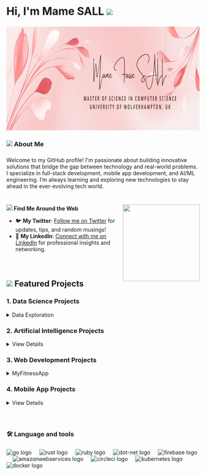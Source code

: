 <h1>Hi, I'm Mame SALL  <img height="30" src="https://www.pngkey.com/png/full/134-1349748_waving-hand-sign-m-f-waving-hand-emoji.png"  /> </h1>

###


<div align="center">
  <img height="270" width="1000" src="https://github.com/mfs135/mfs135/blob/main/image.png"  />
</div>


###

<h3 align="left"> <img height="20" src="https://imgproxy.attic.sh/EcoFoqzxHOE1n9tkhV1X3rao_etM2ggIIga83A1oVzk/rs:fit:768:768:1:1/t:1:FF00FF:false:false/pngo:false:true:256/aHR0cHM6Ly9hdHRp/Yy5zaC9ydW5wb2Qv/MmQyMDY4ZGQtMDYx/Yi00MWFlLThhYjYt/NGUzYjkxY2YxOTVm/LnBuZw.png" />  About Me</h3> 

###

<p align="left">Welcome to my GitHub profile! I'm passionate about building innovative solutions that bridge the gap between technology and real-world problems. I specialize in full-stack development, mobile app development, and AI/ML engineering. I’m always learning and exploring new technologies to stay ahead in the ever-evolving tech world.

#


 <img align="right" height="200" width="200" src="https://media1.giphy.com/media/NgurY1o4z080Jfoyzw/giphy.gif?cid=6c09b9528x3e8phsv5q4n5mcftewgi0xh99zfdqcqppub0xk&ep=v1_stickers_search&rid=giphy.gif&ct=s" />

 **<img height="20" src="https://imgproxy.attic.sh/VhCc98ou-LeKAHxLeTuJIS3s2FpR3NCxmmX_Q2DFGq8/rs:fit:768:768:1:1/t:1:FF00FF:false:false/pngo:false:true:256/aHR0cHM6Ly9hdHRp/Yy5zaC9jczBwd24w/MzJjd3Q5Z21xNTkz/ajV2bXhnNzNi.png" /> Find Me Around the Web**

- 🐦 **My Twitter**: <a href="https://twitter.com/yourusername">Follow me on Twitter</a> for updates, tips, and random musings!
- 🔗 **My LinkedIn**: <a href="https://linkedin.com/in/yourusername">Connect with me on LinkedIn</a> for professional insights and networking.


</p>

###

<br>

## <img height="20" src="https://imgproxy.attic.sh/ZKXW-q2uyUzUD2l9VHGL3Sl9N5Jg0MuT_o6V-owxABc/rs:fit:768:768:1:1/t:1:FF00FF:false:false/pngo:false:true:256/aHR0cHM6Ly9hdHRp/Yy5zaC9lMDFkZWFp/c2E2cW9jYWhwM2hu/bHJ6NThmNnQ2.png" />  **Featured Projects** 


### 1. **Data Science Projects**  
<details>
<summary>Data Exploration</summary>

A mobile app built with **React Native** to help users track their workouts, set fitness goals, and monitor progress.  
- **Features**: Workout logging, progress charts, reminders  
- **Tech Stack**: React Native, Firebase, Redux  
- [View Project](link-to-repo)  
</details>



### 2. **Artificial Intelligence Projects**  
<details>
<summary>View Details</summary>

A full-stack e-commerce platform with user authentication, product management, and payment integration.  
- **Features**: User roles, product search, Stripe payment gateway  
- **Tech Stack**: React, Node.js, MongoDB  
- [View Project](link-to-repo)  
</details>



### 3. **Web Development Projects**  
<details>
<summary>MyFitnessApp</summary>

MyFitnessApp is a web application designed to help users track their fitness goals. Built with **Laravel** for the backend and **React** for the frontend.  
- **Features**: manage workouts, and monitor progress.  
- **Tech Stack**: React, Laravel, Git  
- [View Project](https://github.com/mfs135/MyFitnessApp)  
</details>



### 4. **Mobile App Projects**  
<details>
<summary>View Details</summary>

A machine learning model to predict trends based on historical data.  
- **Features**: Data cleaning, model training, visualization  
- **Tech Stack**: Python, Pandas, Scikit-learn, Matplotlib  
- [View Project](link-to-repo)  
</details>


###


<br>

<h3 align="left">🛠 Language and tools</h3>

###

<div align="left">
  <img src="https://cdn.jsdelivr.net/gh/devicons/devicon/icons/go/go-original-wordmark.svg" height="40" alt="go logo"  />
  <img width="12" />
  <img src="https://cdn.jsdelivr.net/gh/devicons/devicon/icons/rust/rust-original.svg" height="40" alt="rust logo"  />
  <img width="12" />
  <img src="https://cdn.jsdelivr.net/gh/devicons/devicon/icons/ruby/ruby-plain-wordmark.svg" height="40" alt="ruby logo"  />
  <img width="12" />
  <img src="https://cdn.jsdelivr.net/gh/devicons/devicon/icons/dot-net/dot-net-plain-wordmark.svg" height="40" alt="dot-net logo"  />
  <img width="12" />
  <img src="https://cdn.jsdelivr.net/gh/devicons/devicon/icons/firebase/firebase-plain-wordmark.svg" height="40" alt="firebase logo"  />
  <img width="12" />
  <img src="https://cdn.jsdelivr.net/gh/devicons/devicon/icons/amazonwebservices/amazonwebservices-line-wordmark.svg" height="40" alt="amazonwebservices logo"  />
  <img width="12" />
  <img src="https://cdn.jsdelivr.net/gh/devicons/devicon/icons/circleci/circleci-plain.svg" height="40" alt="circleci logo"  />
  <img width="12" />
  <img src="https://cdn.jsdelivr.net/gh/devicons/devicon/icons/kubernetes/kubernetes-plain.svg" height="40" alt="kubernetes logo"  />
  <img width="12" />
  <img src="https://cdn.jsdelivr.net/gh/devicons/devicon/icons/docker/docker-plain-wordmark.svg" height="40" alt="docker logo"  />
</div>

###

